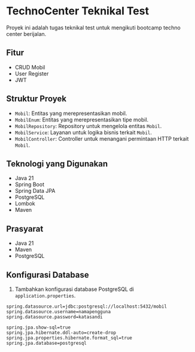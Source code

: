# TechnoCenter Teknikal Test

Proyek ini adalah tugas teknikal test untuk mengikuti bootcamp techno center berijalan.

## Fitur

- CRUD Mobil
- User Register
- JWT

## Struktur Proyek

- `Mobil`: Entitas yang merepresentasikan mobil.
- `MobilEnum`: Entitas yang merepresentasikan tipe mobil.
- `MobilRepository`: Repository untuk mengelola entitas `Mobil`.
- `MobilService`: Layanan untuk logika bisnis terkait `Mobil`.
- `MobilController`: Controller untuk menangani permintaan HTTP terkait `Mobil`.

## Teknologi yang Digunakan

- Java 21
- Spring Boot
- Spring Data JPA
- PostgreSQL
- Lombok
- Maven

## Prasyarat

- Java 21
- Maven
- PostgreSQL

## Konfigurasi Database

1. Tambahkan konfigurasi database PostgreSQL di `application.properties`.
```properties
spring.datasource.url=jdbc:postgresql://localhost:5432/mobil
spring.datasource.username=namapengguna
spring.datasource.password=katasandi

spring.jpa.show-sql=true
spring.jpa.hibernate.ddl-auto=create-drop
spring.jpa.properties.hibernate.format_sql=true
spring.jpa.database=postgresql
